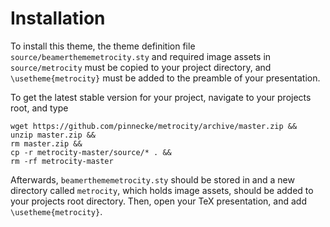 # Installation

To install this theme, the theme definition file `source/beamerthememetrocity.sty` and required image assets in `source/metrocity` must be copied to your project directory, and `\usetheme{metrocity}` must be added to the preamble of your presentation. 

To get the latest stable version for your project, navigate to your projects root, and type
```
wget https://github.com/pinnecke/metrocity/archive/master.zip &&
unzip master.zip &&
rm master.zip &&
cp -r metrocity-master/source/* . &&
rm -rf metrocity-master
```
Afterwards, `beamerthememetrocity.sty` should be stored in and a new directory called `metrocity`, which holds image assets, should be added to your projects root directory. Then, open your TeX presentation, and add `\usetheme{metrocity}`.

